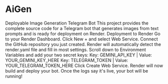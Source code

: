# AiGen
​Deployable Image Generation Telegram Bot
​This project provides the complete source code for a Telegram bot that generates images from text prompts and is ready for deployment on Render.
​Deployment to Render
​Go to your Render Dashboard.
​Click New + and select Web Service.
​Connect the GitHub repository you just created.
​Render will automatically detect the render.yaml file and fill in most settings.
​Scroll down to Environment Variables and add your two secret keys:
​Key: GEMINI_API_KEY | Value: YOUR_GEMINI_KEY_HERE
​Key: TELEGRAM_TOKEN | Value: YOUR_TELEGRAM_TOKEN_HERE
​Click Create Web Service.
​Render will now build and deploy your bot. Once the logs say it's live, your bot will be running!
